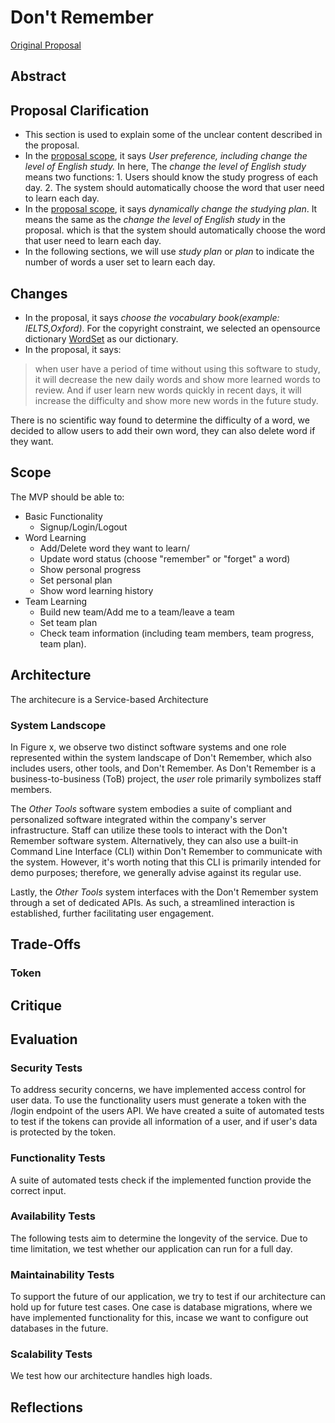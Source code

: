 # Don't Remember

[Original Proposal](https://csse6400.github.io/project-proposal-2023/s4786694/proposal.html)

## Abstract

## Proposal Clarification

- This section is used to explain some of the unclear content described in the proposal.
- In the [proposal scope](https://csse6400.github.io/project-proposal-2023/s4786694/proposal.html#scope), it says
  _User preference, including change the level of English study._ In here, The _change the level of English study_ means
  two functions: 1. Users should know the study progress of each day. 2. The system should automatically choose the word
  that user need to learn each day.
- In the [proposal scope](https://csse6400.github.io/project-proposal-2023/s4786694/proposal.html#scope), it says
  _dynamically change the studying plan_. It means the same as the _change the level of English study_ in the proposal.       which is that the system should automatically choose the word that user need to learn each day.
- In the following sections, we will use _study plan_ or _plan_ to indicate the number of words a user set to learn each       day.

## Changes

- In the proposal, it says _choose the vocabulary book(example: IELTS,Oxford)_. For the copyright constraint, we
  selected
  an opensource dictionary [WordSet](https://github.com/wordset/wordset-dictionary) as our dictionary.
- In the proposal, it says:

> when user have a period of time without using this software to study, it will decrease the new daily words and show
> more learned words to review. And if user learn new words quickly in recent days, it will increase the difficulty and
> show more new words in the future study.

There is no scientific way found to determine the difficulty of a word, we decided to allow users to add their own word,
they can also delete word if they want.

## Scope
The MVP should be able to:
- Basic Functionality
  - Signup/Login/Logout
- Word Learning
  - Add/Delete word they want to learn/
  - Update word status (choose "remember" or "forget" a word)
  - Show personal progress
  - Set personal plan
  - Show word learning history
- Team Learning
  - Build new team/Add me to a team/leave a team
  - Set team plan
  - Check team information (including team members, team progress, team plan).


## Architecture

The architecure is a Service-based Architecture
### System Landscope
In Figure x, we observe two distinct software systems and one role represented within the system landscape of Don't Remember, which also includes users, other tools, and Don't Remember. As Don't Remember is a business-to-business (ToB) project, the _user_ role primarily symbolizes staff members. 

The _Other Tools_ software system embodies a suite of compliant and personalized software integrated within the company's server infrastructure. Staff can utilize these tools to interact with the Don't Remember software system. Alternatively, they can also use a built-in Command Line Interface (CLI) within Don't Remember to communicate with the system. However, it's worth noting that this CLI is primarily intended for demo purposes; therefore, we generally advise against its regular use.

Lastly, the _Other Tools_ system interfaces with the Don't Remember system through a set of dedicated APIs. As such, a streamlined interaction is established, further facilitating user engagement.

## Trade-Offs
### Token

## Critique

## Evaluation

### Security Tests

To address security concerns, we have implemented access control for user data. To use the functionality users must
generate a token with the /login endpoint of the users API. We have created a suite of automated tests to test if the
tokens can provide all information of a user, and if user's data is protected by the token.

### Functionality Tests

A suite of automated tests check if the implemented function provide the correct input.

### Availability Tests

The following tests aim to determine the longevity of the service. Due to time limitation, we test whether our
application can run for a full day.

### Maintainability Tests

To support the future of our application, we try to test if our architecture can hold up for future test cases. One case
is database migrations, where we have implemented functionality for this, incase we want to configure out databases in
the future.

### Scalability Tests

We test how our architecture handles high loads.

## Reflections
